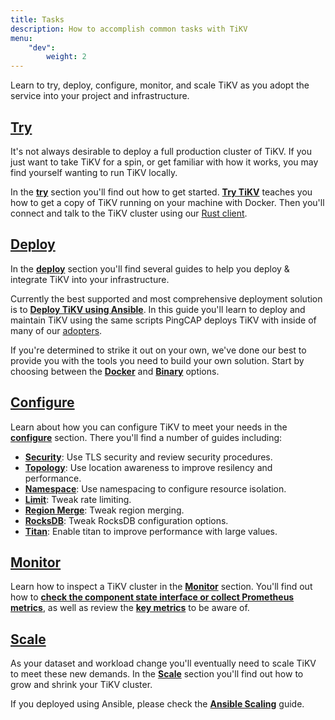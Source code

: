 ```yaml
---
title: Tasks
description: How to accomplish common tasks with TiKV
menu:
    "dev":
        weight: 2
---
```


Learn to try, deploy, configure, monitor, and scale TiKV as you adopt the service into your project and infrastructure.

## [Try](../try/)

It's not always desirable to deploy a full production cluster of TiKV. If you just want to take TiKV for a spin, or get familiar with how it works, you may find yourself wanting to run TiKV locally.

In the [**try**](../try/) section you'll find out how to get started. [**Try TiKV**](../try/) teaches you how to get a copy of TiKV running on your machine with Docker. Then you'll connect and talk to the TiKV cluster using our [Rust client](../../reference/clients/rust).

## [Deploy](../deploy/introduction)

In the [**deploy**](../deploy/introduction) section you'll find several guides to help you deploy & integrate TiKV into your infrastructure.

Currently the best supported and most comprehensive deployment solution is to [**Deploy TiKV using Ansible**](../deploy/ansible/). In this guide you'll learn to deploy and maintain TiKV using the same scripts PingCAP deploys TiKV with inside of many of our [adopters](/adopters).

If you're determined to strike it out on your own, we've done our best to provide you with the tools you need to build your own solution. Start by choosing between the [**Docker**](../deploy/docker) and [**Binary**](../deploy/binary) options.

## [Configure](../configure/introduction)

Learn about how you can configure TiKV to meet your needs in the [**configure**](../configure/introduction) section. There you'll find a number of guides including:

* [**Security**](../configure/security): Use TLS security and review security procedures.
* [**Topology**](../configure/topology): Use location awareness to improve resilency and performance.
* [**Namespace**](../configure/namespace): Use namespacing to configure resource isolation.
* [**Limit**](../configure/limit): Tweak rate limiting.
* [**Region Merge**](../configure/region-merge): Tweak region merging.
* [**RocksDB**](../configure/rocksdb): Tweak RocksDB configuration options.
* [**Titan**](../configure/titan): Enable titan to improve performance with large values.

## [Monitor](../monitor/introduction)

Learn how to inspect a TiKV cluster in the [**Monitor**](../monitor/introduction) section. You'll find out how to [**check the component state interface or collect Prometheus metrics**](../monitor/tikv-cluster/), as well as review the [**key metrics**](../monitor/key-metrics/) to be aware of.

## [Scale](../scale/introduction)

As your dataset and workload change you'll eventually need to scale TiKV to meet these new demands. In the [**Scale**](../scale/introduction) section you'll find out how to grow and shrink your TiKV cluster.

If you deployed using Ansible, please check the [**Ansible Scaling**](../scale/ansible) guide.
